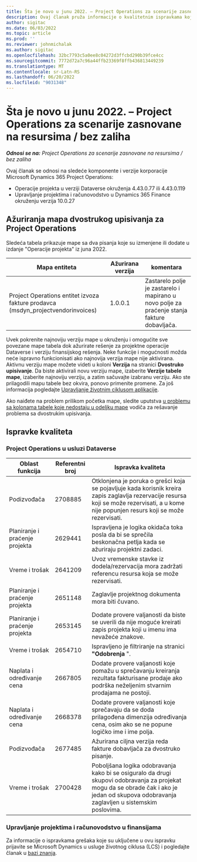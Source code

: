 ```yaml
---
title: Šta je novo u junu 2022. – Project Operations za scenarije zasnovane na resursima / bez zaliha
description: Ovaj članak pruža informacije o kvalitetnim ispravkama koje su dostupne u izdanju korporacije Microsoft u junu Dynamics 365 Project Operations 2022.
author: sigitac
ms.date: 06/03/2022
ms.topic: article
ms.prod: ''
ms.reviewer: johnmichalak
ms.author: sigitac
ms.openlocfilehash: 32bc7793c5a0ee8c04272d3ffcbd290b39fce4cc
ms.sourcegitcommit: 7772d72a7c96a44ffb23369f8ffb436813449239
ms.translationtype: MT
ms.contentlocale: sr-Latn-RS
ms.lasthandoff: 06/20/2022
ms.locfileid: "9031348"
---
```

# <a name="whats-new-june-2022---project-operations-for-resourcenon-stocked-based-scenarios"></a>Šta je novo u junu 2022. – Project Operations za scenarije zasnovane na resursima / bez zaliha

_**Odnosi se na:** Project Operations za scenarije zasnovane na resursima / bez zaliha_

Ovaj članak se odnosi na sledeće komponente i verzije korporacije Microsoft Dynamics 365 Project Operations:

- Operacije projekta u verziji Dataverse okruženja 4.43.0.77 ili 4.43.0.119
- Upravljanje projektima i računovodstvo u Dynamics 365 Finance okruženju verzija 10.0.27

## <a name="project-operations-dual-write-maps-updates"></a>Ažuriranja mapa dvostrukog upisivanja za Project Operations

Sledeća tabela prikazuje mape sa dva pisanja koje su izmenjene ili dodate u izdanje "Operacije projekta" iz juna 2022.

| Mapa entiteta | Ažurirana verzija | komentara |
| --- | --- | --- |
| Project Operations entitet izvoza fakture prodavca (msdyn_projectvendorinvoices) | 1.0.0.1 | Zastarelo polje je zastarelo i mapirano u novo polje za praćenje stanja fakture dobavljača. |

Uvek pokrenite najnoviju verziju mape u okruženju i omogućite sve povezane mape tabela dok ažurirate rešenje za projektne operacije Dataverse i verziju finansijskog rešenja. Neke funkcije i mogućnosti možda neće ispravno funkcionisati ako najnovija verzija mape nije aktivirana. Aktivnu verziju mape možete videti u koloni **Verzija** na stranici **Dvostruko upisivanje**. Da biste aktivirali novu verziju mape, izaberite **Verzije tabele mape**, izaberite najnoviju verziju, a zatim sačuvajte izabranu verziju. Ako ste prilagodili mapu tabele bez okvira, ponovo primenite promene. Za još informacija pogledajte [Upravljanje životnim ciklusom aplikacije](/dynamics365/fin-ops-core/dev-itpro/data-entities/dual-write/app-lifecycle-management).

Ako naiđete na problem prilikom početka mape, sledite uputstva [u problemu sa kolonama tabele koje nedostaju u odeljku mape](/dynamics365/fin-ops-core/dev-itpro/data-entities/dual-write/dual-write-troubleshooting-finops-upgrades#missing-table-columns-issue-on-maps) vodiča za rešavanje problema sa dvostrukim upisivanja.

## <a name="quality-updates"></a>Ispravke kvaliteta

### <a name="project-operations-on-dataverse"></a>Project Operations u usluzi Dataverse

| Oblast funkcija | Referentni broj | Ispravka kvaliteta |
| --- | --- | --- |
| Podizvođača | 2708885 | Otklonjena je poruka o grešci koja se pojavljuje kada korisnik kreira zapis zaglavlja rezervacije resursa koji se može rezervisati, a u kome nije popunjen resurs koji se može rezervisati. |
| Planiranje i praćenje projekta | 2629441 | Ispravljena je logika okidača toka posla da bi se sprečila beskonačna petlja kada se ažuriraju projektni zadaci. |
| Vreme i trošak | 2641209 | Uvoz vremenske stavke iz dodela/rezervacija mora zadržati referencu resursa koja se može rezervisati. |
| Planiranje i praćenje projekta | 2651148 | Zaglavlje projektnog dokumenta mora biti čuvano.|
| Planiranje i praćenje projekta | 2653145 | Dodate provere valjanosti da biste se uverili da nije moguće kreirati zapis projekta koji u imenu ima nevažeće znakove. |
| Vreme i trošak | 2654710 | Ispravljeno je filtriranje na stranici **"Odobrenja** ". |
| Naplata i određivanje cena | 2667805 | Dodate provere valjanosti koje pomažu u sprečavanju kreiranja rezultata fakturisane prodaje ako podrška neželjenim stvarnim prodajama ne postoji. |
| Naplata i određivanje cena | 2668378 | Dodate provere valjanosti koje sprečavaju da se doda prilagođena dimenzija određivanja cena, osim ako se ne popune logičko ime i ime polja. |
| Podizvođača | 2677485 | Ažurirana ciljna verzija reda fakture dobavljača za dvostruko pisanje. |
| Vreme i trošak | 2700428 | Poboljšana logika odobravanja kako bi se osiguralo da drugi skupovi odobravanja za projekat mogu da se obrade čak i ako je jedan od skupova odobravanja zaglavljen u sistemskim poslovima. |

### <a name="project-management-and-accounting-in-finance"></a>Upravljanje projektima i računovodstvo u finansijama

Za informacije o ispravkama grešaka koje su uključene u ovu ispravku prijavite se Microsoft Dynamics u usluge životnog ciklusa (LCS) i pogledajte članak u [bazi znanja](https://fix.lcs.dynamics.com/Issue/Details?bugId=673271).
